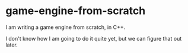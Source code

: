 # game-engine-from-scratch
I am writing a game engine from scratch, in C++. 

I don't know how I am going to do it quite yet, but we can figure that out later.
